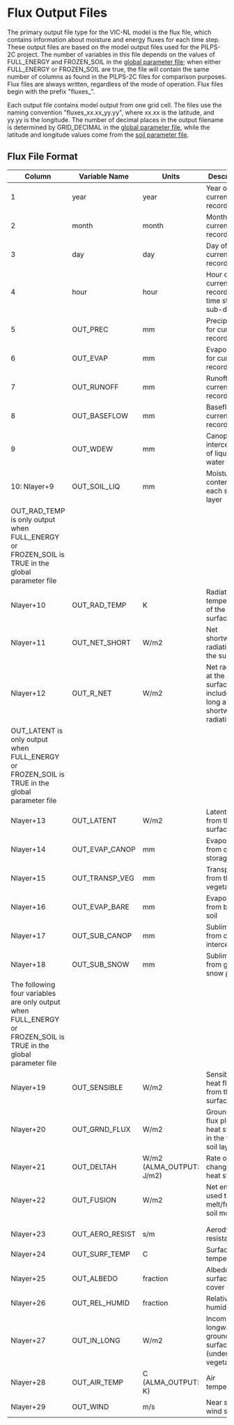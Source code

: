 # Flux Output Files

The primary output file type for the VIC-NL model is the flux file, which contains information about moisture and energy fluxes for each time step. These output files are based on the model output files used for the PILPS-2C project. The number of variables in this file depends on the values of FULL_ENERGY and FROZEN_SOIL in the [global parameter file](GlobalParam.md); when either FULL_ENERGY or FROZEN_SOIL are true, the file will contain the same number of columns as found in the PILPS-2C files for comparison purposes. Flux files are always written, regardless of the mode of operation. Flux files begin with the prefix "fluxes_".

Each output file contains model output from one grid cell. The files use the naming convention "fluxes_xx.xx_yy.yy", where xx.xx is the latitude, and yy.yy is the longitude. The number of decimal places in the output filename is determined by GRID_DECIMAL in the [global parameter file](GlobalParam.md), while the latitude and longitude values come from the [soil parameter file](SoilParam.md).

## Flux File Format
| Column                                                                                                            	| Variable Name   	| Units                    	| Description                                                         	|
|-------------------------------------------------------------------------------------------------------------------	|-----------------	|--------------------------	|---------------------------------------------------------------------	|
| 1                                                                                                                 	| year            	| year                     	| Year of current record                                              	|
| 2                                                                                                                 	| month           	| month                    	| Month of current record                                             	|
| 3                                                                                                                 	| day             	| day                      	| Day of current record                                               	|
| 4                                                                                                                 	| hour            	| hour                     	| Hour of current record (if time step is sub-daily)                  	|
| 5                                                                                                                 	| OUT_PREC        	| mm                       	| Precipitation for current record                                    	|
| 6                                                                                                                 	| OUT_EVAP        	| mm                       	| Evaporation for current record                                      	|
| 7                                                                                                                 	| OUT_RUNOFF      	| mm                       	| Runoff for current record                                           	|
| 8                                                                                                                 	| OUT_BASEFLOW    	| mm                       	| Baseflow for current record                                         	|
| 9                                                                                                                 	| OUT_WDEW        	| mm                       	| Canopy interception of liquid water                                 	|
| 10: Nlayer+9                                                                                                      	| OUT_SOIL_LIQ    	| mm                       	| Moisture content of each soil layer                                 	|
| OUT_RAD_TEMP is only output when FULL_ENERGY or FROZEN_SOIL is TRUE in the global parameter file                  	|                 	|                          	|                                                                     	|
| Nlayer+10                                                                                                         	| OUT_RAD_TEMP    	| K                        	| Radiative temperature of the surface                                	|
| Nlayer+11                                                                                                         	| OUT_NET_SHORT   	| W/m2                     	| Net shortwave radiation at the surface                              	|
| Nlayer+12                                                                                                         	| OUT_R_NET       	| W/m2                     	| Net radiation at the surface, includes long and shortwave radiation 	|
| OUT_LATENT is only output when FULL_ENERGY or FROZEN_SOIL is TRUE in the global parameter file                    	|                 	|                          	|                                                                     	|
| Nlayer+13                                                                                                         	| OUT_LATENT      	| W/m2                     	| Latent heat from the surface                                        	|
| Nlayer+14                                                                                                         	| OUT_EVAP_CANOP  	| mm                       	| Evaporation from canopy storage                                     	|
| Nlayer+15                                                                                                         	| OUT_TRANSP_VEG  	| mm                       	| Transpiration from the vegetation                                   	|
| Nlayer+16                                                                                                         	| OUT_EVAP_BARE   	| mm                       	| Evaporation from bare soil                                          	|
| Nlayer+17                                                                                                         	| OUT_SUB_CANOP   	| mm                       	| Sublimation from canopy interception                                	|
| Nlayer+18                                                                                                         	| OUT_SUB_SNOW    	| mm                       	| Sublimation from ground snow pack                                   	|
| The following four variables are only output when FULL_ENERGY or FROZEN_SOIL is TRUE in the global parameter file 	|                 	|                          	|                                                                     	|
| Nlayer+19                                                                                                         	| OUT_SENSIBLE    	| W/m2                     	| Sensible heat flux from the surface                                 	|
| Nlayer+20                                                                                                         	| OUT_GRND_FLUX   	| W/m2                     	| Ground heat flux plus heat storage in the top soil layer            	|
| Nlayer+21                                                                                                         	| OUT_DELTAH      	| W/m2 (ALMA_OUTPUT: J/m2) 	| Rate of change in heat storage                                      	|
| Nlayer+22                                                                                                         	| OUT_FUSION      	| W/m2                     	| Net energy used to melt/freeze soil moisture                        	|
|                                                                                                                   	|                 	|                          	|                                                                     	|
|                                                                                                                   	|                 	|                          	|                                                                     	|
| Nlayer+23                                                                                                         	| OUT_AERO_RESIST 	| s/m                      	| Aerodynamic resistance                                              	|
| Nlayer+24                                                                                                         	| OUT_SURF_TEMP   	| C                        	| Surface temperature                                                 	|
| Nlayer+25                                                                                                         	| OUT_ALBEDO      	| fraction                 	| Albedo of surface cover                                             	|
| Nlayer+26                                                                                                         	| OUT_REL_HUMID   	| fraction                 	| Relative humidity                                                   	|
| Nlayer+27                                                                                                         	| OUT_IN_LONG     	| W/m2                     	| Incoming longwave at ground surface (under vegetation)              	|
| Nlayer+28                                                                                                         	| OUT_AIR_TEMP    	| C (ALMA_OUTPUT: K)       	| Air temperature                                                     	|
| Nlayer+29                                                                                                         	| OUT_WIND        	| m/s                      	| Near surface wind speed                                             	|
